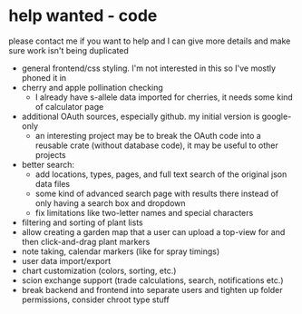 # help wanted - code
please contact me if you want to help and I can give more details and make sure work isn't being duplicated
* general frontend/css styling. I'm not interested in this so I've mostly phoned it in
* cherry and apple pollination checking
  * I already have s-allele data imported for cherries, it needs some kind of calculator page
* additional OAuth sources, especially github.  my initial version is google-only
  * an interesting project may be to break the OAuth code into a reusable crate (without database code), it may be useful to other projects
* better search:
  * add locations, types, pages, and full text search of the original json data files
  * some kind of advanced search page with results there instead of only having a search box and dropdown
  * fix limitations like two-letter names and special characters
* filtering and sorting of plant lists
* allow creating a garden map that a user can upload a top-view for and then click-and-drag plant markers
* note taking, calendar markers (like for spray timings)
* user data import/export
* chart customization (colors, sorting, etc.)
* scion exchange support (trade calculations, search, notifications etc.)
* break backend and frontend into separate users and tighten up folder permissions, consider chroot type stuff
